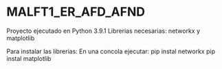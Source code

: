 # MALFT1_ER_AFD_AFND

Proyecto ejecutado en Python 3.9.1
Librerias necesarias: networkx y matplotlib

Para instalar las librerias:
En una concola ejecutar:
pip instal networkx
pip instal matplotlib